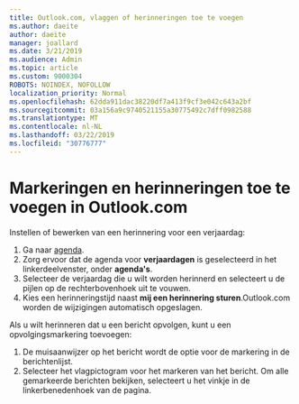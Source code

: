 ```yaml
---
title: Outlook.com, vlaggen of herinneringen toe te voegen
ms.author: daeite
author: daeite
manager: joallard
ms.date: 3/21/2019
ms.audience: Admin
ms.topic: article
ms.custom: 9000304
ROBOTS: NOINDEX, NOFOLLOW
localization_priority: Normal
ms.openlocfilehash: 62dda911dac38220df7a413f9cf3e042c643a2bf
ms.sourcegitcommit: 03a156a9c9740521155a30775492c7dff0982588
ms.translationtype: MT
ms.contentlocale: nl-NL
ms.lasthandoff: 03/22/2019
ms.locfileid: "30776777"
---
```

# <a name="adding-flags-and-reminders-in-outlookcom"></a>Markeringen en herinneringen toe te voegen in Outlook.com

Instellen of bewerken van een herinnering voor een verjaardag:

1. Ga naar [agenda](https://outlook.live.com/calendar/).
1. Zorg ervoor dat de agenda voor **verjaardagen** is geselecteerd in het linkerdeelvenster, onder **agenda's**.
1. Selecteer de verjaardag die u wilt worden herinnerd en selecteert u de pijlen op de rechterbovenhoek uit te vouwen.
1. Kies een herinneringstijd naast **mij een herinnering sturen**.Outlook.com worden de wijzigingen automatisch opgeslagen.

Als u wilt herinneren dat u een bericht opvolgen, kunt u een opvolgingsmarkering toevoegen:

1. De muisaanwijzer op het bericht wordt de optie voor de markering in de berichtenlijst.
1. Selecteer het vlagpictogram voor het markeren van het bericht. Om alle gemarkeerde berichten bekijken, selecteert u het vinkje in de linkerbenedenhoek van de pagina.